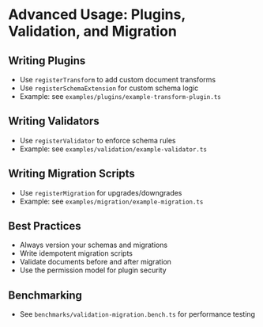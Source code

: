 # Advanced Usage: Plugins, Validation, and Migration

## Writing Plugins
- Use `registerTransform` to add custom document transforms
- Use `registerSchemaExtension` for custom schema logic
- Example: see `examples/plugins/example-transform-plugin.ts`

## Writing Validators
- Use `registerValidator` to enforce schema rules
- Example: see `examples/validation/example-validator.ts`

## Writing Migration Scripts
- Use `registerMigration` for upgrades/downgrades
- Example: see `examples/migration/example-migration.ts`

## Best Practices
- Always version your schemas and migrations
- Write idempotent migration scripts
- Validate documents before and after migration
- Use the permission model for plugin security

## Benchmarking
- See `benchmarks/validation-migration.bench.ts` for performance testing
